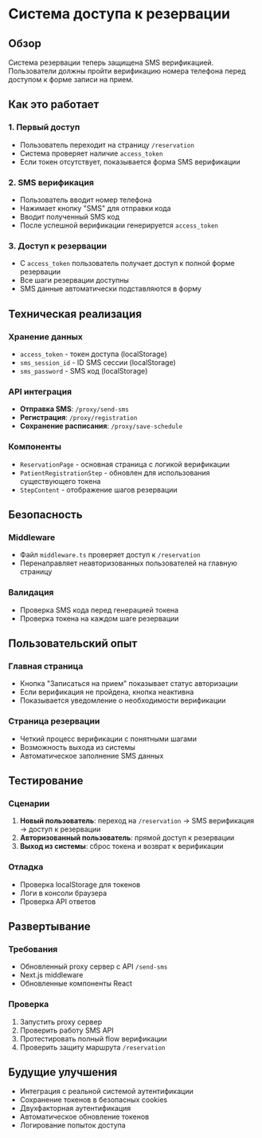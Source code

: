 # Система доступа к резервации

## Обзор

Система резервации теперь защищена SMS верификацией. Пользователи должны пройти верификацию номера телефона перед доступом к форме записи на прием.

## Как это работает

### 1. Первый доступ
- Пользователь переходит на страницу `/reservation`
- Система проверяет наличие `access_token`
- Если токен отсутствует, показывается форма SMS верификации

### 2. SMS верификация
- Пользователь вводит номер телефона
- Нажимает кнопку "SMS" для отправки кода
- Вводит полученный SMS код
- После успешной верификации генерируется `access_token`

### 3. Доступ к резервации
- С `access_token` пользователь получает доступ к полной форме резервации
- Все шаги резервации доступны
- SMS данные автоматически подставляются в форму

## Техническая реализация

### Хранение данных
- `access_token` - токен доступа (localStorage)
- `sms_session_id` - ID SMS сессии (localStorage)
- `sms_password` - SMS код (localStorage)

### API интеграция
- **Отправка SMS**: `/proxy/send-sms`
- **Регистрация**: `/proxy/registration`
- **Сохранение расписания**: `/proxy/save-schedule`

### Компоненты
- `ReservationPage` - основная страница с логикой верификации
- `PatientRegistrationStep` - обновлен для использования существующего токена
- `StepContent` - отображение шагов резервации

## Безопасность

### Middleware
- Файл `middleware.ts` проверяет доступ к `/reservation`
- Перенаправляет неавторизованных пользователей на главную страницу

### Валидация
- Проверка SMS кода перед генерацией токена
- Проверка токена на каждом шаге резервации

## Пользовательский опыт

### Главная страница
- Кнопка "Записаться на прием" показывает статус авторизации
- Если верификация не пройдена, кнопка неактивна
- Показывается уведомление о необходимости верификации

### Страница резервации
- Четкий процесс верификации с понятными шагами
- Возможность выхода из системы
- Автоматическое заполнение SMS данных

## Тестирование

### Сценарии
1. **Новый пользователь**: переход на `/reservation` → SMS верификация → доступ к резервации
2. **Авторизованный пользователь**: прямой доступ к резервации
3. **Выход из системы**: сброс токена и возврат к верификации

### Отладка
- Проверка localStorage для токенов
- Логи в консоли браузера
- Проверка API ответов

## Развертывание

### Требования
- Обновленный proxy сервер с API `/send-sms`
- Next.js middleware
- Обновленные компоненты React

### Проверка
1. Запустить proxy сервер
2. Проверить работу SMS API
3. Протестировать полный flow верификации
4. Проверить защиту маршрута `/reservation`

## Будущие улучшения

- Интеграция с реальной системой аутентификации
- Сохранение токенов в безопасных cookies
- Двухфакторная аутентификация
- Автоматическое обновление токенов
- Логирование попыток доступа
